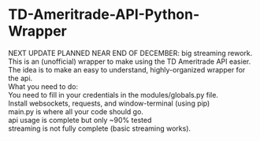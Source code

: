 # TD-Ameritrade-API-Python-Wrapper  
NEXT UPDATE PLANNED NEAR END OF DECEMBER: big streaming rework.      
This is an (unofficial) wrapper to make using the TD Ameritrade API easier.   
The idea is to make an easy to understand, highly-organized wrapper for the api.    
What you need to do:      
You need to fill in your credentials in the modules/globals.py file.  
Install websockets, requests, and window-terminal (using pip)      
main.py is where all your code should go.  
api usage is complete but only ~90% tested   
streaming is not fully complete (basic streaming works).    
